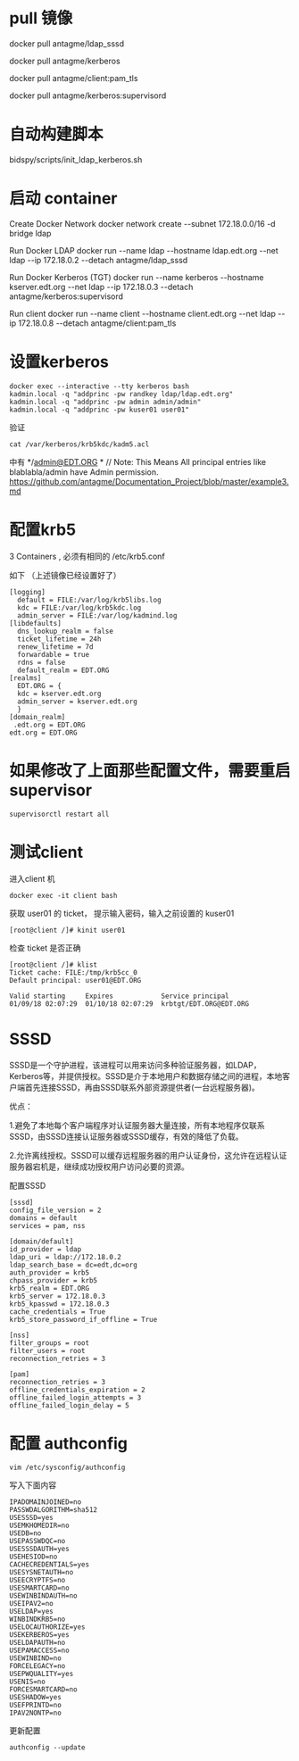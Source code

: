 # pull 镜像

docker pull antagme/ldap_sssd

docker pull antagme/kerberos

docker pull antagme/client:pam_tls

docker pull antagme/kerberos:supervisord


# 自动构建脚本

bidspy/scripts/init_ldap_kerberos.sh


# 启动 container

Create Docker Network
docker network create --subnet 172.18.0.0/16 -d bridge ldap

Run Docker LDAP
docker run --name ldap --hostname ldap.edt.org --net ldap --ip 172.18.0.2  --detach antagme/ldap_sssd

Run Docker Kerberos (TGT)
docker run --name kerberos --hostname kserver.edt.org --net ldap --ip 172.18.0.3  --detach antagme/kerberos:supervisord

Run client
docker run --name client --hostname client.edt.org --net ldap --ip 172.18.0.8 --detach antagme/client:pam_tls


# 设置kerberos

    docker exec --interactive --tty kerberos bash
    kadmin.local -q "addprinc -pw randkey ldap/ldap.edt.org"
    kadmin.local -q "addprinc -pw admin admin/admin"
    kadmin.local -q "addprinc -pw kuser01 user01"

验证

    cat /var/kerberos/krb5kdc/kadm5.acl

中有 */admin@EDT.ORG *
// Note: This Means All principal entries like blablabla/admin have Admin permission.
https://github.com/antagme/Documentation_Project/blob/master/example3.md

# 配置krb5

3 Containers , 必须有相同的 /etc/krb5.conf

如下 （上述镜像已经设置好了）

    [logging]
      default = FILE:/var/log/krb5libs.log
      kdc = FILE:/var/log/krb5kdc.log
      admin_server = FILE:/var/log/kadmind.log
    [libdefaults]
      dns_lookup_realm = false
      ticket_lifetime = 24h
      renew_lifetime = 7d
      forwardable = true
      rdns = false
      default_realm = EDT.ORG
    [realms]
      EDT.ORG = {
      kdc = kserver.edt.org
      admin_server = kserver.edt.org
      }
    [domain_realm]
     .edt.org = EDT.ORG
    edt.org = EDT.ORG


# 如果修改了上面那些配置文件，需要重启supervisor

    supervisorctl restart all

#  测试client

进入client 机

    docker exec -it client bash

获取 user01 的 ticket， 提示输入密码，输入之前设置的 kuser01

    [root@client /]# kinit user01

检查 ticket 是否正确

    [root@client /]# klist
    Ticket cache: FILE:/tmp/krb5cc_0
    Default principal: user01@EDT.ORG

    Valid starting     Expires            Service principal
    01/09/18 02:07:29  01/10/18 02:07:29  krbtgt/EDT.ORG@EDT.ORG

# SSSD

SSSD是一个守护进程，该进程可以用来访问多种验证服务器，如LDAP，Kerberos等，并提供授权。SSSD是介于本地用户和数据存储之间的进程，本地客户端首先连接SSSD，再由SSSD联系外部资源提供者(一台远程服务器)。

优点：

1.避免了本地每个客户端程序对认证服务器大量连接，所有本地程序仅联系SSSD，由SSSD连接认证服务器或SSSD缓存，有效的降低了负载。

2.允许离线授权。SSSD可以缓存远程服务器的用户认证身份，这允许在远程认证服务器宕机是，继续成功授权用户访问必要的资源。

配置SSSD

    [sssd]
    config_file_version = 2
    domains = default
    services = pam, nss

    [domain/default]
    id_provider = ldap
    ldap_uri = ldap://172.18.0.2
    ldap_search_base = dc=edt,dc=org
    auth_provider = krb5
    chpass_provider = krb5
    krb5_realm = EDT.ORG
    krb5_server = 172.18.0.3
    krb5_kpasswd = 172.18.0.3
    cache_credentials = True
    krb5_store_password_if_offline = True

    [nss]
    filter_groups = root
    filter_users = root
    reconnection_retries = 3

    [pam]
    reconnection_retries = 3
    offline_credentials_expiration = 2
    offline_failed_login_attempts = 3
    offline_failed_login_delay = 5

# 配置 authconfig

    vim /etc/sysconfig/authconfig

写入下面内容

    IPADOMAINJOINED=no
    PASSWDALGORITHM=sha512
    USESSSD=yes
    USEMKHOMEDIR=no
    USEDB=no
    USEPASSWDQC=no
    USESSSDAUTH=yes
    USEHESIOD=no
    CACHECREDENTIALS=yes
    USESYSNETAUTH=no
    USEECRYPTFS=no
    USESMARTCARD=no
    USEWINBINDAUTH=no
    USEIPAV2=no
    USELDAP=yes
    WINBINDKRB5=no
    USELOCAUTHORIZE=yes
    USEKERBEROS=yes
    USELDAPAUTH=no
    USEPAMACCESS=no
    USEWINBIND=no
    FORCELEGACY=no
    USEPWQUALITY=yes
    USENIS=no
    FORCESMARTCARD=no
    USESHADOW=yes
    USEFPRINTD=no
    IPAV2NONTP=no

更新配置

    authconfig --update